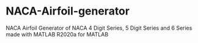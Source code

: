# NACA-Airfoil-generator
NACA Airfoil Generator of NACA 4 Digit Series, 5 Digit Series and 6 Series made with MATLAB R2020a for MATLAB
